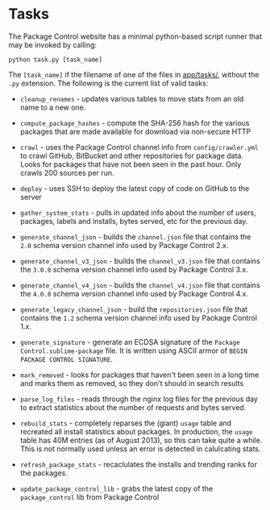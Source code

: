 # Tasks

The Package Control website has a minimal python-based script runner that
may be invoked by calling:

```
python task.py [task_name]
```

The `[task_name]` if the filename of one of the files in
[app/tasks/](app/tasks/), without the `.py` extension. The following is the
current list of valid tasks:

 - `cleanup_renames` - updates various tables to move stats from an old name
   to a new one.

 - `compute_package_hashes` - compute the SHA-256 hash for the various packages
   that are made available for download via non-secure HTTP

 - `crawl` - uses the Package Control channel info from `config/crawler.yml` to
   crawl GitHub, BitBucket and other repositories for package data. Looks for
   packages that have not been seen in the past hour. Only crawls 200 sources
   per run.

- `deploy` - uses SSH to deploy the latest copy of code on GitHub to the server

 - `gather_system_stats` - pulls in updated info about the number of users,
   packages, labels and installs, bytes served, etc for the previous day.

 - `generate_channel_json` - builds the `channel.json` file that contains the
   `2.0` schema version channel info used by Package Control 2.x.

 - `generate_channel_v3_json` - builds the `channel_v3.json` file that contains
   the `3.0.0` schema version channel info used by Package Control 3.x.

 - `generate_channel_v4_json` - builds the `channel_v4.json` file that contains
   the `4.0.0` schema version channel info used by Package Control 4.x.

 - `generate_legacy_channel_json` - build the `repositories.json` file that
   contains the `1.2` schema version channel info used by Package Control 1.x.

 - `generate_signature` - generate an ECDSA signature of the
   `Package Control.sublime-package` file. It is written using ASCII armor of
   `BEGIN PACKAGE CONTROL SIGNATURE`.

 - `mark_removed` - looks for packages that haven't been seen in a long time
   and marks them as removed, so they don't should in search results

 - `parse_log_files` - reads through the nginx log files for the previous day
   to extract statistics about the number of requests and bytes served.

 - `rebuild_stats` - completely reparses the (giant) `usage` table and
   recreated all install statistics about packages. In production, the `usage`
   table has 40M entries (as of August 2013), so this can take quite a while.
   This is not normally used unless an error is detected in calulcating stats.

 - `refresh_package_stats` - recaclulates the installs and trending ranks for
   the packages.

 - `update_package_control_lib` - grabs the latest copy of the
   `package_control` lib from Package Control
